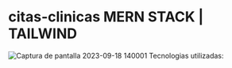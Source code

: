 # citas-clinicas MERN STACK | TAILWIND
![Captura de pantalla 2023-09-18 140001](https://github.com/J4CK-M-H/citas-clinicas/assets/107339262/6beefbaa-700d-412c-8cd1-076e0303cd70)
Tecnologias utilizadas: 



